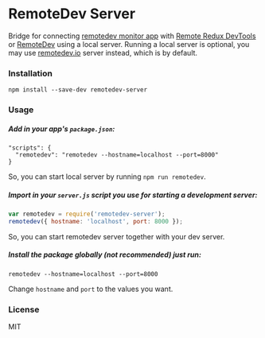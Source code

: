 RemoteDev Server
================

Bridge for connecting [remotedev monitor app](https://github.com/zalmoxisus/remotedev-app) with [Remote Redux DevTools](https://github.com/zalmoxisus/remote-redux-devtools) or [RemoteDev](https://github.com/zalmoxisus/remotedev) using a local server. Running a local server is optional, you may use [remotedev.io](remotedev.io) server instead, which is by default.

### Installation

```
npm install --save-dev remotedev-server
```

### Usage

##### Add in your app's `package.json`:

```
"scripts": {
  "remotedev": "remotedev --hostname=localhost --port=8000"
}
```

So, you can start local server by running `npm run remotedev`.

##### Import in your `server.js` script you use for starting a development server:

```js
var remotedev = require('remotedev-server');
remotedev({ hostname: 'localhost', port: 8000 });
```

So, you can start remotedev server together with your dev server.

##### Install the package globally (not recommended) just run:

```
remotedev --hostname=localhost --port=8000
```

Change `hostname` and `port` to the values you want.

### License

MIT
